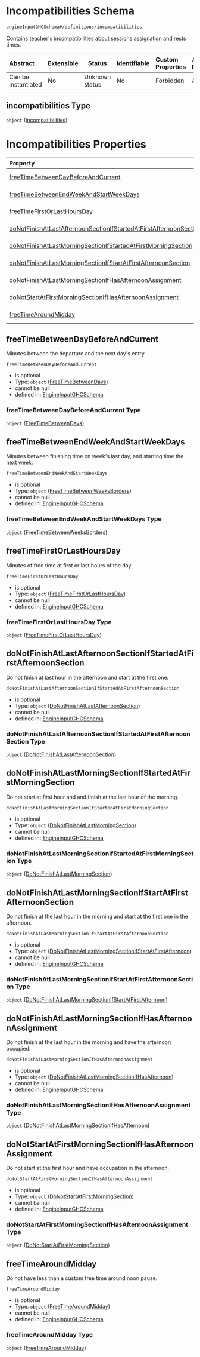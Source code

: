 # Incompatibilities Schema

```txt
engineInputGHCSchema#/definitions/incompatibilities
```

Contains teacher's incompatibilities about sessions assignation and rests times.


| Abstract            | Extensible | Status         | Identifiable | Custom Properties | Additional Properties | Access Restrictions | Defined In                                                         |
| :------------------ | ---------- | -------------- | ------------ | :---------------- | --------------------- | ------------------- | ------------------------------------------------------------------ |
| Can be instantiated | No         | Unknown status | No           | Forbidden         | Allowed               | none                | [ghc.schema.json\*](../out/ghc.schema.json "open original schema") |

## incompatibilities Type

`object` ([Incompatibilities](ghc-definitions-incompatibilities.md))

# Incompatibilities Properties

| Property                                                                                                                                | Type     | Required | Nullable       | Defined by                                                                                                                                                                                                                                                    |
| :-------------------------------------------------------------------------------------------------------------------------------------- | -------- | -------- | -------------- | :------------------------------------------------------------------------------------------------------------------------------------------------------------------------------------------------------------------------------------------------------------ |
| [freeTimeBetweenDayBeforeAndCurrent](#freetimebetweendaybeforeandcurrent)                                                               | `object` | Optional | cannot be null | [EngineInputGHCSchema](ghc-definitions-incompatibilities-properties-freetimebetweendays.md "engineInputGHCSchema#/definitions/incompatibilities/properties/freeTimeBetweenDayBeforeAndCurrent")                                                               |
| [freeTimeBetweenEndWeekAndStartWeekDays](#freetimebetweenendweekandstartweekdays)                                                       | `object` | Optional | cannot be null | [EngineInputGHCSchema](ghc-definitions-incompatibilities-properties-freetimebetweenweeksborders.md "engineInputGHCSchema#/definitions/incompatibilities/properties/freeTimeBetweenEndWeekAndStartWeekDays")                                                   |
| [freeTimeFirstOrLastHoursDay](#freetimefirstorlasthoursday)                                                                             | `object` | Optional | cannot be null | [EngineInputGHCSchema](ghc-definitions-incompatibilities-properties-freetimefirstorlasthoursday.md "engineInputGHCSchema#/definitions/incompatibilities/properties/freeTimeFirstOrLastHoursDay")                                                              |
| [doNotFinishAtLastAfternoonSectionIfStartedAtFirstAfternoonSection](#donotfinishatlastafternoonsectionifstartedatfirstafternoonsection) | `object` | Optional | cannot be null | [EngineInputGHCSchema](ghc-definitions-incompatibilities-properties-donotfinishatlastafternoonsection.md "engineInputGHCSchema#/definitions/incompatibilities/properties/doNotFinishAtLastAfternoonSectionIfStartedAtFirstAfternoonSection")                  |
| [doNotFinishAtLastMorningSectionIfStartedAtFirstMorningSection](#donotfinishatlastmorningsectionifstartedatfirstmorningsection)         | `object` | Optional | cannot be null | [EngineInputGHCSchema](ghc-definitions-incompatibilities-properties-donotfinishatlastmorningsection.md "engineInputGHCSchema#/definitions/incompatibilities/properties/doNotFinishAtLastMorningSectionIfStartedAtFirstMorningSection")                        |
| [doNotFinishAtLastMorningSectionIfStartAtFirstAfternoonSection](#donotfinishatlastmorningsectionifstartatfirstafternoonsection)         | `object` | Optional | cannot be null | [EngineInputGHCSchema](ghc-definitions-incompatibilities-properties-donotfinishatlastmorningsectionifstartatfirstafternoon.md "engineInputGHCSchema#/definitions/incompatibilities/properties/doNotFinishAtLastMorningSectionIfStartAtFirstAfternoonSection") |
| [doNotFinishAtLastMorningSectionIfHasAfternoonAssignment](#donotfinishatlastmorningsectionifhasafternoonassignment)                     | `object` | Optional | cannot be null | [EngineInputGHCSchema](ghc-definitions-incompatibilities-properties-donotfinishatlastmorningsectionifhasafternoon.md "engineInputGHCSchema#/definitions/incompatibilities/properties/doNotFinishAtLastMorningSectionIfHasAfternoonAssignment")                |
| [doNotStartAtFirstMorningSectionIfHasAfternoonAssignment](#donotstartatfirstmorningsectionifhasafternoonassignment)                     | `object` | Optional | cannot be null | [EngineInputGHCSchema](ghc-definitions-incompatibilities-properties-donotstartatfirstmorningsection.md "engineInputGHCSchema#/definitions/incompatibilities/properties/doNotStartAtFirstMorningSectionIfHasAfternoonAssignment")                              |
| [freeTimeAroundMidday](#freetimearoundmidday)                                                                                           | `object` | Optional | cannot be null | [EngineInputGHCSchema](ghc-definitions-incompatibilities-properties-freetimearoundmidday.md "engineInputGHCSchema#/definitions/incompatibilities/properties/freeTimeAroundMidday")                                                                            |

## freeTimeBetweenDayBeforeAndCurrent

Minutes between the departure and the next day's entry.


`freeTimeBetweenDayBeforeAndCurrent`

-   is optional
-   Type: `object` ([FreeTimeBetweenDays](ghc-definitions-incompatibilities-properties-freetimebetweendays.md))
-   cannot be null
-   defined in: [EngineInputGHCSchema](ghc-definitions-incompatibilities-properties-freetimebetweendays.md "engineInputGHCSchema#/definitions/incompatibilities/properties/freeTimeBetweenDayBeforeAndCurrent")

### freeTimeBetweenDayBeforeAndCurrent Type

`object` ([FreeTimeBetweenDays](ghc-definitions-incompatibilities-properties-freetimebetweendays.md))

## freeTimeBetweenEndWeekAndStartWeekDays

Minutes between finishing time on week's last day, and starting time the next week.


`freeTimeBetweenEndWeekAndStartWeekDays`

-   is optional
-   Type: `object` ([FreeTimeBetweenWeeksBorders](ghc-definitions-incompatibilities-properties-freetimebetweenweeksborders.md))
-   cannot be null
-   defined in: [EngineInputGHCSchema](ghc-definitions-incompatibilities-properties-freetimebetweenweeksborders.md "engineInputGHCSchema#/definitions/incompatibilities/properties/freeTimeBetweenEndWeekAndStartWeekDays")

### freeTimeBetweenEndWeekAndStartWeekDays Type

`object` ([FreeTimeBetweenWeeksBorders](ghc-definitions-incompatibilities-properties-freetimebetweenweeksborders.md))

## freeTimeFirstOrLastHoursDay

Minutes of free time at first or last hours of the day.


`freeTimeFirstOrLastHoursDay`

-   is optional
-   Type: `object` ([FreeTimeFirstOrLastHoursDay](ghc-definitions-incompatibilities-properties-freetimefirstorlasthoursday.md))
-   cannot be null
-   defined in: [EngineInputGHCSchema](ghc-definitions-incompatibilities-properties-freetimefirstorlasthoursday.md "engineInputGHCSchema#/definitions/incompatibilities/properties/freeTimeFirstOrLastHoursDay")

### freeTimeFirstOrLastHoursDay Type

`object` ([FreeTimeFirstOrLastHoursDay](ghc-definitions-incompatibilities-properties-freetimefirstorlasthoursday.md))

## doNotFinishAtLastAfternoonSectionIfStartedAtFirstAfternoonSection

Do not finish at last hour in the afternoon and start at the first one.


`doNotFinishAtLastAfternoonSectionIfStartedAtFirstAfternoonSection`

-   is optional
-   Type: `object` ([DoNotFinishAtLastAfternoonSection](ghc-definitions-incompatibilities-properties-donotfinishatlastafternoonsection.md))
-   cannot be null
-   defined in: [EngineInputGHCSchema](ghc-definitions-incompatibilities-properties-donotfinishatlastafternoonsection.md "engineInputGHCSchema#/definitions/incompatibilities/properties/doNotFinishAtLastAfternoonSectionIfStartedAtFirstAfternoonSection")

### doNotFinishAtLastAfternoonSectionIfStartedAtFirstAfternoonSection Type

`object` ([DoNotFinishAtLastAfternoonSection](ghc-definitions-incompatibilities-properties-donotfinishatlastafternoonsection.md))

## doNotFinishAtLastMorningSectionIfStartedAtFirstMorningSection

Do not start at first hour and and finish at the last hour of the morning.


`doNotFinishAtLastMorningSectionIfStartedAtFirstMorningSection`

-   is optional
-   Type: `object` ([DoNotFinishAtLastMorningSection](ghc-definitions-incompatibilities-properties-donotfinishatlastmorningsection.md))
-   cannot be null
-   defined in: [EngineInputGHCSchema](ghc-definitions-incompatibilities-properties-donotfinishatlastmorningsection.md "engineInputGHCSchema#/definitions/incompatibilities/properties/doNotFinishAtLastMorningSectionIfStartedAtFirstMorningSection")

### doNotFinishAtLastMorningSectionIfStartedAtFirstMorningSection Type

`object` ([DoNotFinishAtLastMorningSection](ghc-definitions-incompatibilities-properties-donotfinishatlastmorningsection.md))

## doNotFinishAtLastMorningSectionIfStartAtFirstAfternoonSection

Do not finish at the last hour in the morning and start at the first one in the afternoon.


`doNotFinishAtLastMorningSectionIfStartAtFirstAfternoonSection`

-   is optional
-   Type: `object` ([DoNotFinishAtLastMorningSectionIfStartAtFirstAfternoon](ghc-definitions-incompatibilities-properties-donotfinishatlastmorningsectionifstartatfirstafternoon.md))
-   cannot be null
-   defined in: [EngineInputGHCSchema](ghc-definitions-incompatibilities-properties-donotfinishatlastmorningsectionifstartatfirstafternoon.md "engineInputGHCSchema#/definitions/incompatibilities/properties/doNotFinishAtLastMorningSectionIfStartAtFirstAfternoonSection")

### doNotFinishAtLastMorningSectionIfStartAtFirstAfternoonSection Type

`object` ([DoNotFinishAtLastMorningSectionIfStartAtFirstAfternoon](ghc-definitions-incompatibilities-properties-donotfinishatlastmorningsectionifstartatfirstafternoon.md))

## doNotFinishAtLastMorningSectionIfHasAfternoonAssignment

Do not finish at the last hour in the morning and have the afternoon occupied.


`doNotFinishAtLastMorningSectionIfHasAfternoonAssignment`

-   is optional
-   Type: `object` ([DoNotFinishAtLastMorningSectionIfHasAfternoon](ghc-definitions-incompatibilities-properties-donotfinishatlastmorningsectionifhasafternoon.md))
-   cannot be null
-   defined in: [EngineInputGHCSchema](ghc-definitions-incompatibilities-properties-donotfinishatlastmorningsectionifhasafternoon.md "engineInputGHCSchema#/definitions/incompatibilities/properties/doNotFinishAtLastMorningSectionIfHasAfternoonAssignment")

### doNotFinishAtLastMorningSectionIfHasAfternoonAssignment Type

`object` ([DoNotFinishAtLastMorningSectionIfHasAfternoon](ghc-definitions-incompatibilities-properties-donotfinishatlastmorningsectionifhasafternoon.md))

## doNotStartAtFirstMorningSectionIfHasAfternoonAssignment

Do not start at the first hour and have occupation in the afternoon.


`doNotStartAtFirstMorningSectionIfHasAfternoonAssignment`

-   is optional
-   Type: `object` ([DoNotStartAtFirstMorningSection](ghc-definitions-incompatibilities-properties-donotstartatfirstmorningsection.md))
-   cannot be null
-   defined in: [EngineInputGHCSchema](ghc-definitions-incompatibilities-properties-donotstartatfirstmorningsection.md "engineInputGHCSchema#/definitions/incompatibilities/properties/doNotStartAtFirstMorningSectionIfHasAfternoonAssignment")

### doNotStartAtFirstMorningSectionIfHasAfternoonAssignment Type

`object` ([DoNotStartAtFirstMorningSection](ghc-definitions-incompatibilities-properties-donotstartatfirstmorningsection.md))

## freeTimeAroundMidday

Do not have less than a custom free time around noon pause.


`freeTimeAroundMidday`

-   is optional
-   Type: `object` ([FreeTimeAroundMidday](ghc-definitions-incompatibilities-properties-freetimearoundmidday.md))
-   cannot be null
-   defined in: [EngineInputGHCSchema](ghc-definitions-incompatibilities-properties-freetimearoundmidday.md "engineInputGHCSchema#/definitions/incompatibilities/properties/freeTimeAroundMidday")

### freeTimeAroundMidday Type

`object` ([FreeTimeAroundMidday](ghc-definitions-incompatibilities-properties-freetimearoundmidday.md))
